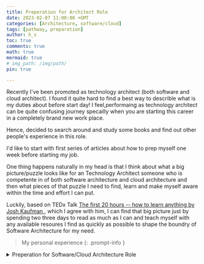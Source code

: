 ```yaml
---
title: Preperation for Architect Role
date: 2023-02-07 11:00:00 +GMT
categories: [Architecture, software/cloud]
tags: [pathway, preparation]
author: h_s
toc: true
comments: true
math: true
mermaid: true
# img_path: /img/path/
pin: true

---
```


Recently I've been promoted as technology architect (both software and cloud architect).
I found it quite hard to find a best way to describle what is my duties about before start day! 
I feel,performaing as technology architect can be quite confusing journey specailly when you are starting this career in a completely brand new work place. 

Hence, decided to search around and study some books and find out other people's experience in this role.  

I'd like to start with first series of articles about how to prep myself one week before starting my job.


One thing happens naturally in my head is that I think about what a big picture/puzzle looks like for an Technology Architect someone who is competente in of both software architecture and cloud architecture and then what pieces of that puzzle I need to find, learn and make myself aware within the time and effort I can put.

Luckily, based on TEDx Talk <a href="https://www.youtube.com/watch?v=5MgBikgcWnY"> The first 20 hours -- how to learn anything by Josh Kaufman </a>, which I agree with him, I can find that big picture just by spending two three days to read as much as I can and teach myself with any available resoures I find as quickly as possible to shape the boundry of Software Architecture for my need.

> My personal experience
{: .prompt-info }

<details>
<summary>Preperation for Software/Cloud Architecture Role</summary>
<pre> 
I'd like to start taking these steps for the preperation period: 

`Preperation`:

  1. Study online cources 
     * writing a page here with short description as my take aways

  2. Study related Articles and Books
     * giving me my opinion about each resrouce
     * pointing out to key practical approach in each

  3. Find out what are the key activiity needed for this role
     * explaining what actions I like to do 

  4. Practicing an imaginarey context
     * applying what I learnt into practice with a sample project

</pre>
</details>    

